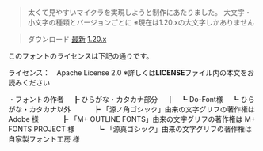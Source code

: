 > 太くて見やすいマイクラを実現しようと制作にあたりました。
> 大文字・小文字の種類とバージョンごとに
※現在は1.20.xの大文字しかありません




> ダウンロード
[最新]()
[1.20.x]()




このフォントのライセンスは下記の通りです。

ライセンス：　Apache License 2.0
※詳しくは**LICENSE**ファイル内の本文をお読みください

・フォントの作者
　┣ ひらがな・カタカナ部分
　┃　┗ Do-Font様
　┗ ひらがな・カタカナ以外
　　　┣ 「源ノ角ゴシック」由来の文字グリフの著作権は Adobe 様
　　　┣ 「M+ OUTLINE FONTS」由来の文字グリフの著作権は M+ FONTS PROJECT 様
　　　┗ 「源真ゴシック」由来の文字グリフの著作権は 自家製フォント工房 様